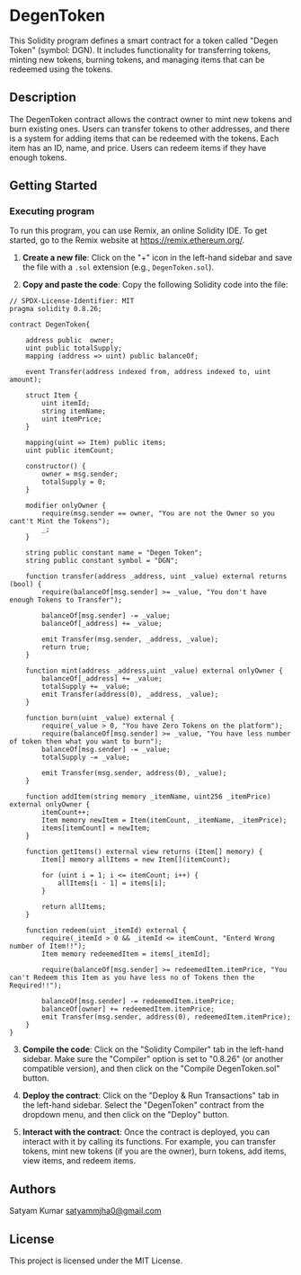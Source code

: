 # DegenToken

This Solidity program defines a smart contract for a token called "Degen Token" (symbol: DGN). It includes functionality for transferring tokens, minting new tokens, burning tokens, and managing items that can be redeemed using the tokens.

## Description

The DegenToken contract allows the contract owner to mint new tokens and burn existing ones. Users can transfer tokens to other addresses, and there is a system for adding items that can be redeemed with the tokens. Each item has an ID, name, and price. Users can redeem items if they have enough tokens.

## Getting Started

### Executing program

To run this program, you can use Remix, an online Solidity IDE. To get started, go to the Remix website at https://remix.ethereum.org/.

1. **Create a new file**: Click on the "+" icon in the left-hand sidebar and save the file with a `.sol` extension (e.g., `DegenToken.sol`).

2. **Copy and paste the code**: Copy the following Solidity code into the file:

```solidity
// SPDX-License-Identifier: MIT
pragma solidity 0.8.26;

contract DegenToken{
    
    address public  owner;
    uint public totalSupply;
    mapping (address => uint) public balanceOf;

    event Transfer(address indexed from, address indexed to, uint amount);

    struct Item {
        uint itemId;
        string itemName;
        uint itemPrice;
    }

    mapping(uint => Item) public items;
    uint public itemCount;

    constructor() {
        owner = msg.sender;
        totalSupply = 0;
    }

    modifier onlyOwner {
        require(msg.sender == owner, "You are not the Owner so you cant't Mint the Tokens");
        _;
    }

    string public constant name = "Degen Token";
    string public constant symbol = "DGN";

    function transfer(address _address, uint _value) external returns (bool) {
        require(balanceOf[msg.sender] >= _value, "You don't have enough Tokens to Transfer");

        balanceOf[msg.sender] -= _value;
        balanceOf[_address] += _value;

        emit Transfer(msg.sender, _address, _value);
        return true;
    }

    function mint(address _address,uint _value) external onlyOwner {
        balanceOf[_address] += _value;
        totalSupply += _value;
        emit Transfer(address(0), _address, _value);
    }

    function burn(uint _value) external {
        require(_value > 0, "You have Zero Tokens on the platform");
        require(balanceOf[msg.sender] >= _value, "You have less number of token then what you want to burn");
        balanceOf[msg.sender] -= _value;
        totalSupply -= _value;

        emit Transfer(msg.sender, address(0), _value);
    }
    
    function addItem(string memory _itemName, uint256 _itemPrice) external onlyOwner {
        itemCount++;
        Item memory newItem = Item(itemCount, _itemName, _itemPrice);
        items[itemCount] = newItem;
    }

    function getItems() external view returns (Item[] memory) {
        Item[] memory allItems = new Item[](itemCount);
        
        for (uint i = 1; i <= itemCount; i++) {
            allItems[i - 1] = items[i];
        }
        
        return allItems;
    }
    
    function redeem(uint _itemId) external {
        require(_itemId > 0 && _itemId <= itemCount, "Enterd Wrong number of Item!!");
        Item memory redeemedItem = items[_itemId];
        
        require(balanceOf[msg.sender] >= redeemedItem.itemPrice, "You can't Redeem this Item as you have less no of Tokens then the Required!!");
        
        balanceOf[msg.sender] -= redeemedItem.itemPrice;
        balanceOf[owner] += redeemedItem.itemPrice;
        emit Transfer(msg.sender, address(0), redeemedItem.itemPrice);
    }
}
```

3. **Compile the code**: Click on the "Solidity Compiler" tab in the left-hand sidebar. Make sure the "Compiler" option is set to "0.8.26" (or another compatible version), and then click on the "Compile DegenToken.sol" button.

4. **Deploy the contract**: Click on the "Deploy & Run Transactions" tab in the left-hand sidebar. Select the "DegenToken" contract from the dropdown menu, and then click on the "Deploy" button.

5. **Interact with the contract**: Once the contract is deployed, you can interact with it by calling its functions. For example, you can transfer tokens, mint new tokens (if you are the owner), burn tokens, add items, view items, and redeem items.

## Authors

Satyam Kumar
satyammjha0@gmail.com

## License

This project is licensed under the MIT License.
